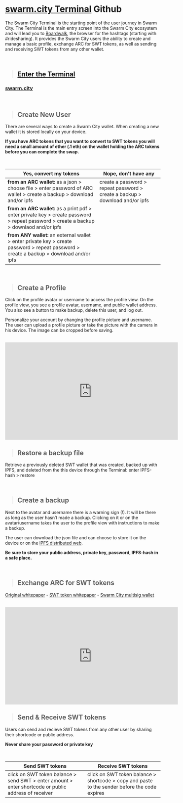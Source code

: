 # [swarm.city Terminal](https://github.com/swarmcity/sc-terminal/blob/master/README.md) Github


The Swarm City Terminal is the starting point of the user journey in Swarm City. The Terminal is the main entry screen into the Swarm City ecosystem and will lead you to [Boardwalk](https://github.com/swarmcity/sc-boardwalk/blob/master/README.md), the browser for the hashtags (starting with #ridesharing). It provides the Swarm City users the ability to create and manage a basic profile, exchange ARC for SWT tokens, as well as sending and receiving SWT tokens from any other wallet.


<br>


> ## [Enter the Terminal](https://swarm.city)  


### [swarm.city](http://i.imgur.com/c39bJZy.png)


<br>


> ## Create New User


There are several ways to create a Swarm City wallet. 
When creating a new wallet it is stored locally on your device. 

**If you have ARC tokens that you want to convert to SWT tokens you will need a small amount of ether (.1 eth) on the wallet holding the ARC tokens before you can complete the swap.**


<br>


Yes, convert my tokens | Nope, don't have any
---------------------- | -------------------- 
**from an ARC wallet:** as a json > choose file > enter password of ARC wallet > create a backup > download and/or ipfs | create a password > repeat password > create a backup > download and/or ipfs
**from an ARC wallet:** as a print pdf > enter private key > create password > repeat password > create a backup > downlaod and/or ipfs |
**from ANY wallet:** an external wallet > enter private key > create password > repeat password > create a backup > download and/or ipfs| 


<br>


> ## Create a Profile

Click on the profile avatar or username to access the profile view. On the profile view, you see a profile avatar, username, and public wallet address. You also see a button to make backup, delete this user, and log out.

Personalize your account by changing the profile picture and username. The user can upload a profile picture or take the picture with the camera in his device. The image can be cropped before saving.  


<br>


<iframe width="560" height="315" src="https://www.youtube.com/embed/kFD1t3MsdCs" frameborder="0" allowfullscreen></iframe>


<br>


> ## Restore a backup file

Retrieve a previously deleted SWT wallet that was created, backed up with IPFS, and deleted from the this device through the Terminal: enter IPFS-hash > restore


<br>


> ## Create a backup


Next to the avatar and username there is a warning sign (!). It will be there as long as the user hasn’t made a backup. Clicking on it or on the avatar/username takes the user to the profile view with instructions to make a backup. 

The user can download the json file and can choose to store it on the device or on the [IPFS distributed web](https://ipfs.io).

**Be sure to store your public address, private key, password, IPFS-hash in a safe place.**


<br>


> ## Exchange ARC for SWT tokens


[Original whitepaper](https://drive.google.com/file/d/0B9RSMdR2vWssV2JJX0t6dmN6SUk/view) - [SWT token whitepaper](https://github.com/swarmcity/sc-token/blob/master/token-exchange-miniwhitepaper.md) - [Swarm City multisig wallet](https://etherscan.io/address/0x8d9d0bd75319a3780d3cab012759efbae334291b)


<br>


<iframe width="560" height="315" src="https://www.youtube.com/embed/ON5NLUQDFVM" frameborder="0" allowfullscreen></iframe>


<br>


> ## Send & Receive SWT tokens

Users can send and recieve SWT tokens from any other user by sharing their shortcode or public address.

**Never share your password or private key**


<br>


Send SWT tokens | Receive SWT tokens
--------------- | ------------------
click on SWT token balance > send SWT > enter amount > enter shortcode or public address of receiver | click on SWT token balance > shortcode > copy and paste to the sender before the code expires







